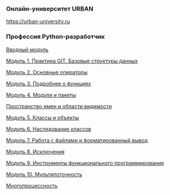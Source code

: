 ### Онлайн-университет URBAN
https://urban-university.ru

### Профессия Python-разработчик

<a href="https://github.com/VladimirChukavin/urban_university_python/tree/master/module_0">Вводный модуль</a>

<a href="https://github.com/VladimirChukavin/urban_university_python/tree/master/module_1">Модуль 1. Практика GIT. Базовые структуры данных</a>

<a href="https://github.com/VladimirChukavin/urban_university_python/tree/master/module_2">Модуль 2. Основные операторы</a>

<a href="https://github.com/VladimirChukavin/urban_university_python/tree/master/module_3">Модуль 3. Подробнее о функциях</a>

<a href="https://github.com/VladimirChukavin/urban_university_python/tree/master/module_4">Модуль 4. Модули и пакеты</a>

<a href="https://github.com/VladimirChukavin/urban_university_python/tree/master/module_4_5">Пространство имен и области видимости</a>

<a href="https://github.com/VladimirChukavin/urban_university_python/tree/master/module_5">Модуль 5. Классы и объекты</a>

<a href="https://github.com/VladimirChukavin/urban_university_python/tree/master/module_6">Модуль 6. Наследование классов</a>

<a href="https://github.com/VladimirChukavin/urban_university_python/tree/master/module_7">Модуль 7. Работа с файлами и форматированный вывод</a>

<a href="https://github.com/VladimirChukavin/urban_university_python/tree/master/module_8">Модуль 8. Исключения</a>

<a href="https://github.com/VladimirChukavin/urban_university_python/tree/master/module_9">Модуль 9. Инструменты функционального программирования</a>

<a href="https://github.com/VladimirChukavin/urban_university_python/tree/master/module_10">Модуль 10. Мультипоточность</a>

<a href="https://github.com/VladimirChukavin/urban_university_python/tree/master/module_10_11">Многопроцессность</a>
